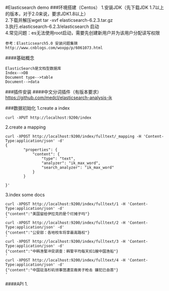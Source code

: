 #Elasticsearch demo
###环境搭建（Centos）
1.安装JDK（先下载JDK 1.7以上的版本，对于2.0来说，要求JDK1.8以上）  
2.下载并解压wget tar -xvf elasticsearch-6.2.3.tar.gz  
3.执行.elasticsearch-6.2.3/elasticsearch 启动  
4.常见问题：es无法使用root启动，需要先创建新用户并为该用户分配读写权限
````
参考：Elasticsearch5.0 安装问题集锦http://www.cnblogs.com/woxpp/p/6061073.html
````
####基础概念
````
ElasticSearch是文档型数据库
Index-->DB
Document type-->table
Document-->data
````
###插件安装
####中文分词插件（有版本要求）
https://github.com/medcl/elasticsearch-analysis-ik

###数据初始化
1.create a index  
````
curl -XPUT http://localhost:9200/index
````
2.create a mapping
````
curl -XPOST http://localhost:9200/index/fulltext/_mapping -H 'Content-Type:application/json' -d'
{
        "properties": {
            "content": {
                "type": "text",
                "analyzer": "ik_max_word",
                "search_analyzer": "ik_max_word"
            }
        }
    
}'
````
3.index some docs
````
curl -XPOST http://localhost:9200/index/fulltext/1 -H 'Content-Type:application/json' -d'
{"content":"美国留给伊拉克的是个烂摊子吗"}
'
curl -XPOST http://localhost:9200/index/fulltext/2 -H 'Content-Type:application/json' -d'
{"content":"公安部：各地校车将享最高路权"}
'
curl -XPOST http://localhost:9200/index/fulltext/3 -H 'Content-Type:application/json' -d'
{"content":"中韩渔警冲突调查：韩警平均每天扣1艘中国渔船"}
'
curl -XPOST http://localhost:9200/index/fulltext/4 -H 'Content-Type:application/json' -d'
{"content":"中国驻洛杉矶领事馆遭亚裔男子枪击 嫌犯已自首"}
'
````

####API
1.

